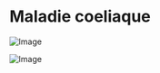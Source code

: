 # Maladie coeliaque

![Image](.//media/gastro/Scan_0203.jpg)

![Image](.//media/gastro/Scan_0203_verso.jpg)

